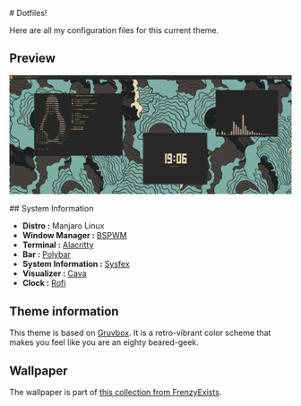 # Dotfiles!

Here are all my configuration files for this current theme.

## Preview

![Preview](assets/preview.png)

## System Information

* **Distro :** Manjaro Linux
* **Window Manager :** [BSPWM](https://github.com/baskerville/bspwm)
* **Terminal :** [Alacritty](https://github.com/alacritty/alacritty)
* **Bar :** [Polybar](https://github.com/polybar/polybar)
* **System Information :** [Sysfex](https://github.com/mehedirm6244/sysfex)
* **Visualizer :** [Cava](https://github.com/karlstav/cava)
* **Clock :** [Rofi](https://github.com/davatorium/rofi)

## Theme information

This theme is based on [Gruvbox](https://github.com/morhetz/gruvbox). It is a retro-vibrant color scheme that makes you feel like you are an eighty beared-geek.

## Wallpaper

The wallpaper is part of [this collection from FrenzyExists](https://github.com/FrenzyExists/wallpapers).